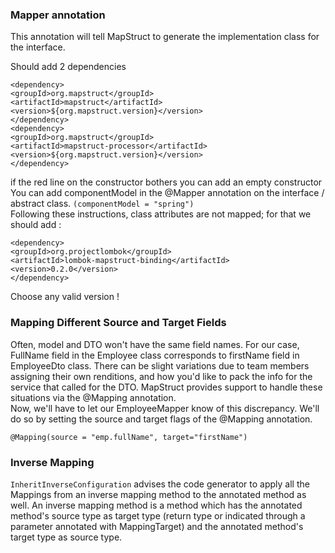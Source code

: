 ### Mapper annotation

This annotation will tell MapStruct to generate the implementation class for the interface.



Should add 2 dependencies <br/>
```
<dependency>
<groupId>org.mapstruct</groupId>
<artifactId>mapstruct</artifactId>
<version>${org.mapstruct.version}</version>
</dependency>
<dependency>
<groupId>org.mapstruct</groupId>
<artifactId>mapstruct-processor</artifactId>
<version>${org.mapstruct.version}</version>
</dependency>
```
if the red line on the constructor bothers you can add an empty constructor
You can add componentModel in the @Mapper annotation on the interface / abstract class.
`(componentModel = "spring")` <br/>
Following these instructions, class attributes are not mapped; for that we should add : <br/>
```
<dependency>
<groupId>org.projectlombok</groupId>
<artifactId>lombok-mapstruct-binding</artifactId>
<version>0.2.0</version>
</dependency>
``` 
Choose any valid version  !
### Mapping Different Source and Target Fields
Often, model and DTO won't have the same field names. For our case, FullName field in the Employee class corresponds to firstName field in EmployeeDto class.
There can be slight variations due to team members assigning their own renditions, and how you'd like to pack the info for the service that called for the DTO.
MapStruct provides support to handle these situations via the @Mapping annotation. <br/>
Now, we'll have to let our EmployeeMapper know of this discrepancy. We'll do so by setting the source and target flags of the @Mapping annotation.
```
@Mapping(source = "emp.fullName", target="firstName")
```

### Inverse Mapping 
`InheritInverseConfiguration` advises the code generator to apply all the Mappings from an inverse mapping method to the annotated method as well. An inverse mapping method is a method which has the annotated method's source type as target type (return type or indicated through a parameter annotated with MappingTarget) and the annotated method's target type as source type.